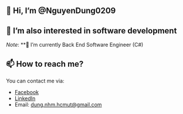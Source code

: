 ## 👋 Hi, I’m @NguyenDung0209

## 👀 I’m also interested in software development
_Note_: **🌱 I’m currently Back End Software Engineer (C#)

## 📫 How to reach me?
You can contact me via:
* [Facebook](https://www.facebook.com/NguyenDung.BKU/)
* [LinkedIn](https://www.linkedin.com/in/dungnguyen0209/)
* Email: dung.nhm.hcmut@gmail.com
